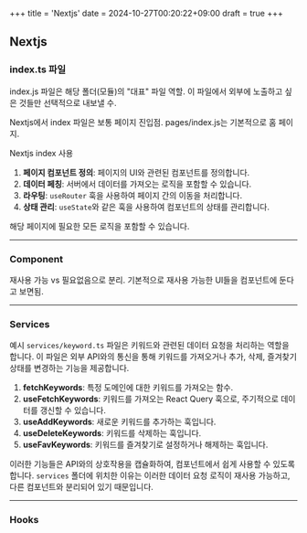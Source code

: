 +++
title = 'Nextjs'
date = 2024-10-27T00:20:22+09:00
draft = true
+++
## Nextjs


### index.ts 파일
index.js 파일은 해당 폴더(모듈)의 "대표" 파일 역할.
이 파일에서 외부에 노출하고 싶은 것들만 선택적으로 내보낼 수.

Nextjs에서 index 파일은 보통 페이지 진입점.
pages/index.js는 기본적으로 홈 페이지.

Nextjs index 사용
1. **페이지 컴포넌트 정의**: 페이지의 UI와 관련된 컴포넌트를 정의합니다.
2. **데이터 페칭**: 서버에서 데이터를 가져오는 로직을 포함할 수 있습니다.
3. **라우팅**: `useRouter` 훅을 사용하여 페이지 간의 이동을 처리합니다.
4. **상태 관리**: `useState`와 같은 훅을 사용하여 컴포넌트의 상태를 관리합니다.

해당 페이지에 필요한 모든 로직을 포함할 수 있습니다.

---
### Component
재사용 가능 vs 필요없음으로 분리.
기본적으로 재사용 가능한 UI들을 컴포넌트에 둔다고 보면됨. 



---
### Services


예시
`services/keyword.ts` 파일은 키워드와 관련된 데이터 요청을 처리하는 역할을 합니다. 이 파일은 외부 API와의 통신을 통해 키워드를 가져오거나 추가, 삭제, 즐겨찾기 상태를 변경하는 기능을 제공합니다. 
1. **fetchKeywords**: 특정 도메인에 대한 키워드를 가져오는 함수.
2. **useFetchKeywords**: 키워드를 가져오는 React Query 훅으로, 주기적으로 데이터를 갱신할 수 있습니다.
3. **useAddKeywords**: 새로운 키워드를 추가하는 훅입니다.
4. **useDeleteKeywords**: 키워드를 삭제하는 훅입니다.
5. **useFavKeywords**: 키워드를 즐겨찾기로 설정하거나 해제하는 훅입니다.

이러한 기능들은 API와의 상호작용을 캡슐화하여, 컴포넌트에서 쉽게 사용할 수 있도록 합니다. `services` 폴더에 위치한 이유는 이러한 데이터 요청 로직이 재사용 가능하고, 다른 컴포넌트와 분리되어 있기 때문입니다.


---
### Hooks



